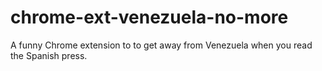 # chrome-ext-venezuela-no-more

A funny Chrome extension to to get away from Venezuela when you read the Spanish press.
